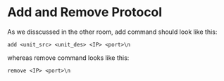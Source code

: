 # Add and Remove Protocol

As we disscussed in the other room,
add command should look like this: 
```
add <unit_src> <unit_des> <IP> <port>\n
```
whereas remove command looks like this:
```
remove <IP> <port>\n
```
